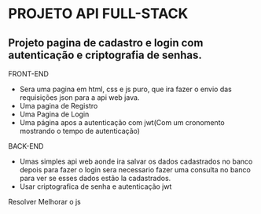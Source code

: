 # PROJETO API FULL-STACK
## Projeto pagina de cadastro e login com autenticação e criptografia de senhas.

 
FRONT-END
* Sera uma pagina em html, css e js puro, que ira fazer o envio das requisições json para a 
api web java. 
* Uma pagina de Registro
* Uma Pagina de Login
* Uma página apos a autenticação com jwt(Com um cronomento mostrando o tempo de autenticação)

BACK-END 
* Umas simples api web aonde ira salvar os dados cadastrados no banco depois para fazer o login 
sera necessario fazer uma consulta no banco para ver se esses dados estão la cadastrados.
* Usar criptografica de senha e autenticação jwt

Resolver
Melhorar o js

